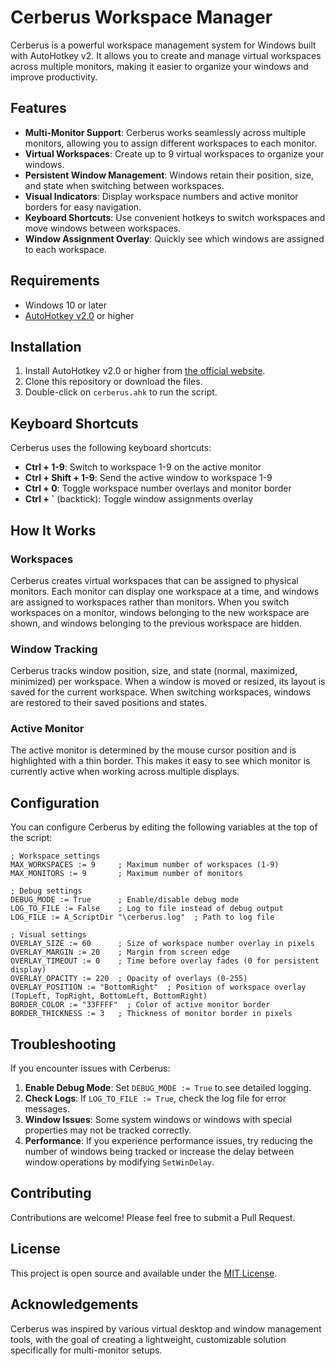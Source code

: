 # Cerberus Workspace Manager

Cerberus is a powerful workspace management system for Windows built with AutoHotkey v2. It allows you to create and manage virtual workspaces across multiple monitors, making it easier to organize your windows and improve productivity.

## Features

- **Multi-Monitor Support**: Cerberus works seamlessly across multiple monitors, allowing you to assign different workspaces to each monitor.
- **Virtual Workspaces**: Create up to 9 virtual workspaces to organize your windows.
- **Persistent Window Management**: Windows retain their position, size, and state when switching between workspaces.
- **Visual Indicators**: Display workspace numbers and active monitor borders for easy navigation.
- **Keyboard Shortcuts**: Use convenient hotkeys to switch workspaces and move windows between workspaces.
- **Window Assignment Overlay**: Quickly see which windows are assigned to each workspace.

## Requirements

- Windows 10 or later
- [AutoHotkey v2.0](https://www.autohotkey.com/) or higher

## Installation

1. Install AutoHotkey v2.0 or higher from [the official website](https://www.autohotkey.com/).
2. Clone this repository or download the files.
3. Double-click on `cerberus.ahk` to run the script.

## Keyboard Shortcuts

Cerberus uses the following keyboard shortcuts:

- **Ctrl + 1-9**: Switch to workspace 1-9 on the active monitor
- **Ctrl + Shift + 1-9**: Send the active window to workspace 1-9
- **Ctrl + 0**: Toggle workspace number overlays and monitor border
- **Ctrl + `** (backtick): Toggle window assignments overlay

## How It Works

### Workspaces

Cerberus creates virtual workspaces that can be assigned to physical monitors. Each monitor can display one workspace at a time, and windows are assigned to workspaces rather than monitors. When you switch workspaces on a monitor, windows belonging to the new workspace are shown, and windows belonging to the previous workspace are hidden.

### Window Tracking

Cerberus tracks window position, size, and state (normal, maximized, minimized) per workspace. When a window is moved or resized, its layout is saved for the current workspace. When switching workspaces, windows are restored to their saved positions and states.

### Active Monitor

The active monitor is determined by the mouse cursor position and is highlighted with a thin border. This makes it easy to see which monitor is currently active when working across multiple displays.

## Configuration

You can configure Cerberus by editing the following variables at the top of the script:

```ahk
; Workspace settings
MAX_WORKSPACES := 9     ; Maximum number of workspaces (1-9)
MAX_MONITORS := 9       ; Maximum number of monitors

; Debug settings
DEBUG_MODE := True      ; Enable/disable debug mode
LOG_TO_FILE := False    ; Log to file instead of debug output
LOG_FILE := A_ScriptDir "\cerberus.log"  ; Path to log file

; Visual settings
OVERLAY_SIZE := 60      ; Size of workspace number overlay in pixels
OVERLAY_MARGIN := 20    ; Margin from screen edge
OVERLAY_TIMEOUT := 0    ; Time before overlay fades (0 for persistent display)
OVERLAY_OPACITY := 220  ; Opacity of overlays (0-255)
OVERLAY_POSITION := "BottomRight"  ; Position of workspace overlay (TopLeft, TopRight, BottomLeft, BottomRight)
BORDER_COLOR := "33FFFF"  ; Color of active monitor border
BORDER_THICKNESS := 3   ; Thickness of monitor border in pixels
```

## Troubleshooting

If you encounter issues with Cerberus:

1. **Enable Debug Mode**: Set `DEBUG_MODE := True` to see detailed logging.
2. **Check Logs**: If `LOG_TO_FILE := True`, check the log file for error messages.
3. **Window Issues**: Some system windows or windows with special properties may not be tracked correctly.
4. **Performance**: If you experience performance issues, try reducing the number of windows being tracked or increase the delay between window operations by modifying `SetWinDelay`.

## Contributing

Contributions are welcome! Please feel free to submit a Pull Request.

## License

This project is open source and available under the [MIT License](LICENSE).

## Acknowledgements

Cerberus was inspired by various virtual desktop and window management tools, with the goal of creating a lightweight, customizable solution specifically for multi-monitor setups.